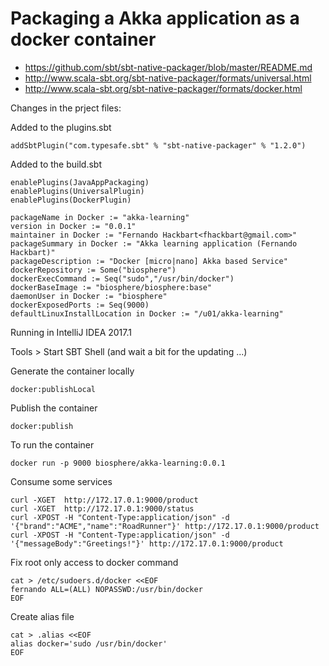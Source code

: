 # Packaging a Akka application as a docker container

* https://github.com/sbt/sbt-native-packager/blob/master/README.md
* http://www.scala-sbt.org/sbt-native-packager/formats/universal.html
* http://www.scala-sbt.org/sbt-native-packager/formats/docker.html


Changes in the prject files:

Added to the plugins.sbt
```
addSbtPlugin("com.typesafe.sbt" % "sbt-native-packager" % "1.2.0")
```

Added to the build.sbt
```
enablePlugins(JavaAppPackaging)
enablePlugins(UniversalPlugin)
enablePlugins(DockerPlugin)

packageName in Docker := "akka-learning"
version in Docker := "0.0.1"
maintainer in Docker := "Fernando Hackbart<fhackbart@gmail.com>"
packageSummary in Docker := "Akka learning application (Fernando Hackbart)"
packageDescription := "Docker [micro|nano] Akka based Service"
dockerRepository := Some("biosphere")
dockerExecCommand := Seq("sudo","/usr/bin/docker")
dockerBaseImage := "biosphere/biosphere:base"
daemonUser in Docker := "biosphere"
dockerExposedPorts := Seq(9000)
defaultLinuxInstallLocation in Docker := "/u01/akka-learning"
```

Running in IntelliJ IDEA 2017.1

Tools > Start SBT Shell (and wait a bit for the updating ...)

Generate the container locally
```
docker:publishLocal
```

Publish the container
```
docker:publish
```

To run the container
```
docker run -p 9000 biosphere/akka-learning:0.0.1
```
Consume some services
```
curl -XGET  http://172.17.0.1:9000/product
curl -XGET  http://172.17.0.1:9000/status
curl -XPOST -H "Content-Type:application/json" -d '{"brand":"ACME","name":"RoadRunner"}' http://172.17.0.1:9000/product
curl -XPOST -H "Content-Type:application/json" -d '{"messageBody":"Greetings!"}' http://172.17.0.1:9000/product
```

Fix root only access to docker command 
```
cat > /etc/sudoers.d/docker <<EOF
fernando ALL=(ALL) NOPASSWD:/usr/bin/docker
EOF
```

Create alias file
```
cat > .alias <<EOF
alias docker='sudo /usr/bin/docker'
EOF
```
